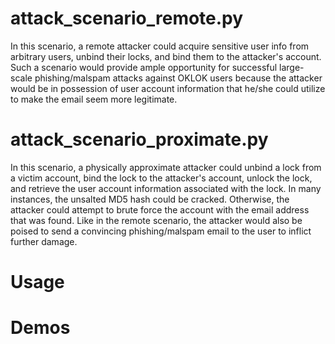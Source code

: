 # attack_scenario_remote.py
In this scenario, a remote attacker could acquire sensitive user info from arbitrary users, unbind their locks, and bind them to the attacker's account. Such a scenario would provide ample opportunity for successful large-scale phishing/malspam attacks against OKLOK users because the attacker would be in possession of user account information that he/she could utilize to make the email seem more legitimate.

# attack_scenario_proximate.py
In this scenario, a physically approximate attacker could unbind a lock from a victim account, bind the lock to the attacker's account, unlock the lock, and retrieve the user account information associated with the lock. In many instances, the unsalted MD5 hash could be cracked. Otherwise, the attacker could attempt to brute force the account with the email address that was found. Like in the remote scenario, the attacker would also be poised to send a convincing phishing/malspam email to the user to inflict further damage.

# Usage

# Demos

